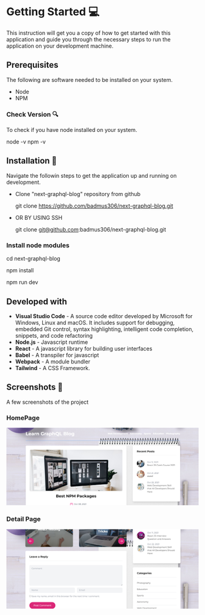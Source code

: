 # Getting Started  :computer:

This instruction will get you a copy of how to get started with this application and guide you through the necessary steps to run the application on your development machine.

## Prerequisites 

The following are software needed to be installed on your system.

* Node
* NPM

### Check Version :mag:

To check if you have node installed on your system.

node -v 
npm -v

## Installation :floppy_disk:

Navigate the followin steps to get the application up and running on development.

* Clone "next-graphql-blog" repository from github  

    git clone https://github.com/badmus306/next-graphql-blog.git

* OR BY USING SSH

    git clone git@github.com:badmus306/next-graphql-blog.git
    
### Install node modules

cd next-graphql-blog

npm install

npm run dev

## Developed with

*  **Visual Studio Code** - A source code editor developed by Microsoft for Windows, Linux and macOS. It includes support for debugging, embedded Git control, syntax highlighting, intelligent code completion, snippets, and code refactoring
* **Node.js** - Javascript runtime
* **React** - A javascript library for building user interfaces
* **Babel** - A transpiler for javascript
* **Webpack** - A module bundler
* **Tailwind** - A CSS Framework.

## Screenshots  📸

A few screenshots of the project

### HomePage

![alt text](https://github.com/badmus306/next-graphql-blog/raw/master/public/Screenshot_1.png "Logo Title Text 1")


### Detail Page

![alt text](https://github.com/badmus306/next-graphql-blog/raw/master/public/Screenshot_2.png "Logo Title Text 1")






